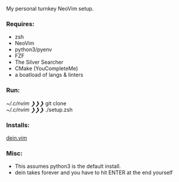 My personal turnkey NeoVim setup.

### Requires:
* zsh
* NeoVim
* python3/pyenv
* FZF
* The Silver Searcher
* CMake (YouCompleteMe)
* a boatload of langs & linters

### Run:
*~/.c/nvim ❯❯❯* git clone  
*~/.c/nvim ❯❯❯* ./setup.zsh

### Installs:
[dein.vim](https://github.com/Shougo/dein.vim)

### Misc:
* This assumes python3 is the default install.
* dein takes forever and you have to hit ENTER at the end yourself
